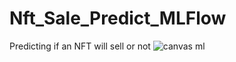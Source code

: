 # Nft_Sale_Predict_MLFlow
Predicting if an NFT will sell or not
![canvas ml](https://user-images.githubusercontent.com/64171895/155534252-16fc9b17-1c72-4761-9426-176cf73283e0.png)
